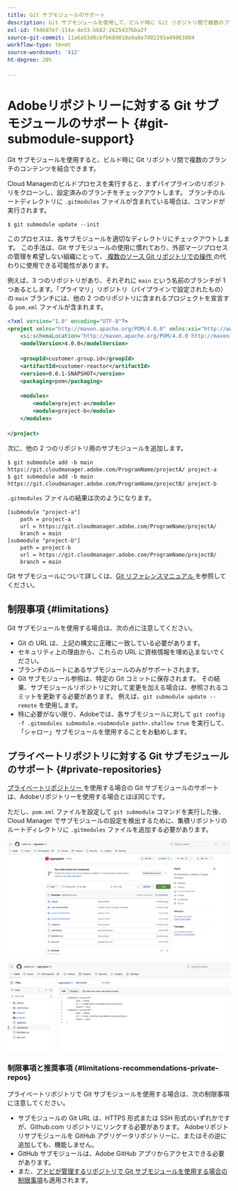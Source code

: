 ```yaml
---
title: Git サブモジュールのサポート
description: Git サブモジュールを使用して、ビルド時に Git リポジトリ間で複数のブランチのコンテンツを結合する方法について説明します。
exl-id: f946d7e7-114a-4e33-bb82-2625d37bba2f
source-git-commit: 11a6a53d8cbfb689810a9a8e7d82293a49863084
workflow-type: tm+mt
source-wordcount: '412'
ht-degree: 28%

---
```


# Adobeリポジトリーに対する Git サブモジュールのサポート {#git-submodule-support}

Git サブモジュールを使用すると、ビルド時に Git リポジトリ間で複数のブランチのコンテンツを結合できます。

Cloud Managerのビルドプロセスを実行すると、まずパイプラインのリポジトリをクローンし、設定済みのブランチをチェックアウトします。 ブランチのルートディレクトリに `.gitmodules` ファイルが含まれている場合は、コマンドが実行されます。

```
$ git submodule update --init
```

このプロセスは、各サブモジュールを適切なディレクトリにチェックアウトします。 この手法は、Git サブモジュールの使用に慣れており、外部マージプロセスの管理を希望しない組織にとって、[ 複数のソース Git リポジトリでの操作 ](/help/managing-code/multiple-git-repos.md) の代わりに使用できる可能性があります。

例えば、3 つのリポジトリがあり、それぞれに `main` という名前のブランチが 1 つあるとします。「プライマリ」リポジトリ（パイプラインで設定されたもの）の `main` ブランチには、他の 2 つのリポジトリに含まれるプロジェクトを宣言する `pom.xml` ファイルが含まれます。

```xml
<?xml version="1.0" encoding="UTF-8"?>
<project xmlns="http://maven.apache.org/POM/4.0.0" xmlns:xsi="http://www.w3.org/2001/XMLSchema-instance"
    xsi:schemaLocation="http://maven.apache.org/POM/4.0.0 http://maven.apache.org/maven-v4_0_0.xsd">
    <modelVersion>4.0.0</modelVersion>
   
    <groupId>customer.group.id</groupId>
    <artifactId>customer-reactor</artifactId>
    <version>0.0.1-SNAPSHOT</version>
    <packaging>pom</packaging>
   
    <modules>
        <module>project-a</module>
        <module>project-b</module>
    </modules>
   
</project>
```

次に、他の 2 つのリポジトリ用のサブモジュールを追加します。

```shell
$ git submodule add -b main https://git.cloudmanager.adobe.com/ProgramName/projectA/ project-a
$ git submodule add -b main https://git.cloudmanager.adobe.com/ProgramName/projectB/ project-b
```

`.gitmodules` ファイルの結果は次のようになります。

```text
[submodule "project-a"]
    path = project-a
    url = https://git.cloudmanager.adobe.com/ProgramName/projectA/
    branch = main
[submodule "project-b"]
    path = project-b
    url = https://git.cloudmanager.adobe.com/ProgramName/projectB/
    branch = main
```

Git サブモジュールについて詳しくは、[Git リファレンスマニュアル ](https://git-scm.com/book/ja/v2/Git-Tools-Submodules) を参照してください。

## 制限事項 {#limitations}

Git サブモジュールを使用する場合は、次の点に注意してください。

* Git の URL は、上記の構文に正確に一致している必要があります。
* セキュリティ上の理由から、これらの URL に資格情報を埋め込まないでください。
* ブランチのルートにあるサブモジュールのみがサポートされます。
* Git サブモジュール参照は、特定の Git コミットに保存されます。 その結果、サブモジュールリポジトリに対して変更を加える場合は、参照されるコミットを更新する必要があります。 例えば、`git submodule update --remote` を使用します。
* 特に必要がない限り、Adobeでは、各サブモジュールに対して `git config -f .gitmodules submodule.<submodule path>.shallow true` を実行して、「シャロー」サブモジュールを使用することをお勧めします。


## プライベートリポジトリに対する Git サブモジュールのサポート {#private-repositories}

[ プライベートリポジトリー ](private-repositories.md) を使用する場合の Git サブモジュールのサポートは、Adobeリポジトリーを使用する場合とほぼ同じです。

ただし、`pom.xml` ファイルを設定して `git submodule` コマンドを実行した後、Cloud Manager でサブモジュールの設定を検出するために、集積リポジトリのルートディレクトリに `.gitmodules` ファイルを追加する必要があります。

![.gitmodules ファイル](assets/gitmodules.png)

![集積](assets/aggregator.png)

### 制限事項と推奨事項 {#limitations-recommendations-private-repos}

プライベートリポジトリで Git サブモジュールを使用する場合は、次の制限事項に注意してください。

* サブモジュールの Git URL は、HTTPS 形式または SSH 形式のいずれかですが、Github.com リポジトリにリンクする必要があります。 Adobeリポジトリサブモジュールを GitHub アグリゲータリポジトリーに、またはその逆に追加しても、機能しません。
* GitHub サブモジュールは、Adobe GitHub アプリからアクセスできる必要があります。
* また、[アドビが管理するリポジトリで Git サブモジュールを使用する場合の制限事項](#limitations-recommendations)も適用されます。
